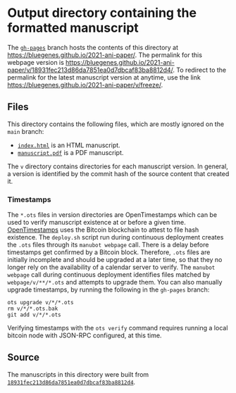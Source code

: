 # Output directory containing the formatted manuscript

The [`gh-pages`](https://github.com/bluegenes/2021-ani-paper/tree/gh-pages) branch hosts the contents of this directory at <https://bluegenes.github.io/2021-ani-paper/>.
The permalink for this webpage version is <https://bluegenes.github.io/2021-ani-paper/v/18931fec213d86da7851ea0d7dbcaf83ba8812d4/>.
To redirect to the permalink for the latest manuscript version at anytime, use the link <https://bluegenes.github.io/2021-ani-paper/v/freeze/>.

## Files

This directory contains the following files, which are mostly ignored on the `main` branch:

+ [`index.html`](index.html) is an HTML manuscript.
+ [`manuscript.pdf`](manuscript.pdf) is a PDF manuscript.

The `v` directory contains directories for each manuscript version.
In general, a version is identified by the commit hash of the source content that created it.

### Timestamps

The `*.ots` files in version directories are OpenTimestamps which can be used to verify manuscript existence at or before a given time.
[OpenTimestamps](https://opentimestamps.org/) uses the Bitcoin blockchain to attest to file hash existence.
The `deploy.sh` script run during continuous deployment creates the `.ots` files through its `manubot webpage` call.
There is a delay before timestamps get confirmed by a Bitcoin block.
Therefore, `.ots` files are initially incomplete and should be upgraded at a later time, so that they no longer rely on the availability of a calendar server to verify.
The `manubot webpage` call during continuous deployment identifies files matched by `webpage/v/**/*.ots` and attempts to upgrade them.
You can also manually upgrade timestamps, by running the following in the `gh-pages` branch:

```shell
ots upgrade v/*/*.ots
rm v/*/*.ots.bak
git add v/*/*.ots
```

Verifying timestamps with the `ots verify` command requires running a local bitcoin node with JSON-RPC configured, at this time.

## Source

The manuscripts in this directory were built from
[`18931fec213d86da7851ea0d7dbcaf83ba8812d4`](https://github.com/bluegenes/2021-ani-paper/commit/18931fec213d86da7851ea0d7dbcaf83ba8812d4).
